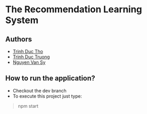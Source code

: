 # The Recommendation Learning System

## Authors
- [Trinh Duc Tho](https://github.com/kanedev99)
- [Trinh Duc Truong](https://github.com/truongmt273)
- [Nguyen Van Sy](https://github.com/synguyen1999)

## How to run the application?
* Checkout the dev branch
* To execute this project just type:
> npm start
